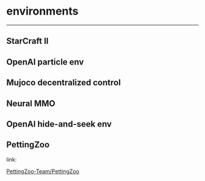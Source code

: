 # environments

---

## StarCraft II

## OpenAI particle env

## Mujoco decentralized control

## Neural MMO

## OpenAI hide-and-seek env

## PettingZoo

link: 

[PettingZoo-Team/PettingZoo](https://github.com/PettingZoo-Team/PettingZoo)